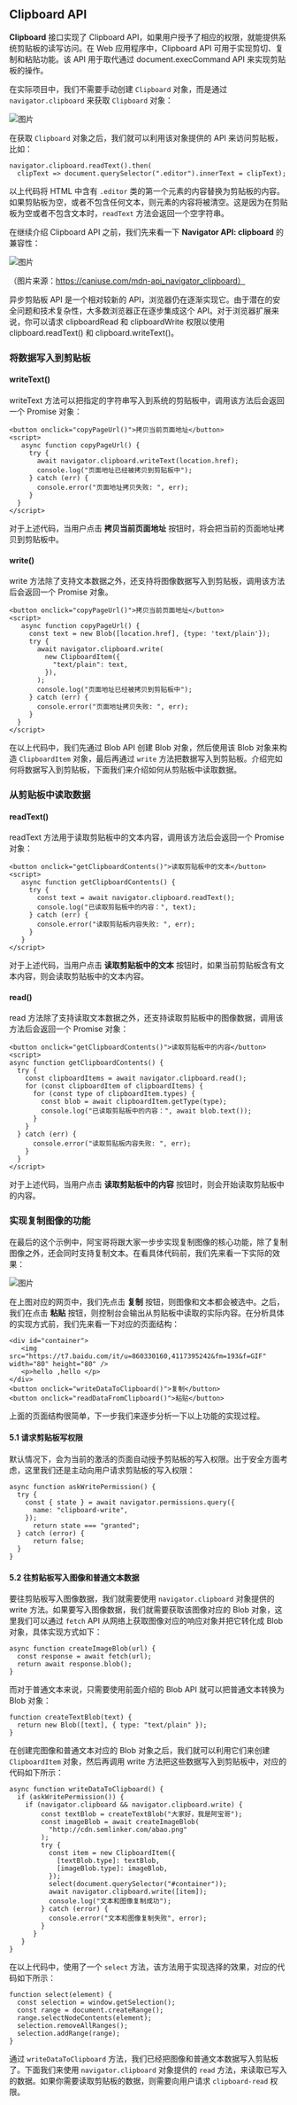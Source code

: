 ## Clipboard API

**Clipboard** 接口实现了 Clipboard API，如果用户授予了相应的权限，就能提供系统剪贴板的读写访问。在 Web 应用程序中，Clipboard API 可用于实现剪切、复制和粘贴功能。该 API 用于取代通过 document.execCommand API 来实现剪贴板的操作。

在实际项目中，我们不需要手动创建 `Clipboard` 对象，而是通过 `navigator.clipboard` 来获取  `Clipboard` 对象：

![图片](./image/WX20201224-163214.png)

在获取 `Clipboard` 对象之后，我们就可以利用该对象提供的 API 来访问剪贴板，比如：

```
navigator.clipboard.readText().then(
  clipText => document.querySelector(".editor").innerText = clipText);
```

以上代码将 HTML 中含有 `.editor` 类的第一个元素的内容替换为剪贴板的内容。如果剪贴板为空，或者不包含任何文本，则元素的内容将被清空。这是因为在剪贴板为空或者不包含文本时，`readText` 方法会返回一个空字符串。

在继续介绍 Clipboard API 之前，我们先来看一下 **Navigator API: clipboard** 的兼容性：

![图片](./image/162820.png)

（图片来源：https://caniuse.com/mdn-api_navigator_clipboard）

异步剪贴板 API 是一个相对较新的 API，浏览器仍在逐渐实现它。由于潜在的安全问题和技术复杂性，大多数浏览器正在逐步集成这个 API。对于浏览器扩展来说，你可以请求 clipboardRead 和 clipboardWrite 权限以使用 clipboard.readText() 和 clipboard.writeText()。

### 将数据写入到剪贴板

#### writeText()

writeText 方法可以把指定的字符串写入到系统的剪贴板中，调用该方法后会返回一个 Promise 对象：

```
<button onclick="copyPageUrl()">拷贝当前页面地址</button>
<script>
   async function copyPageUrl() {
     try {
       await navigator.clipboard.writeText(location.href);
       console.log("页面地址已经被拷贝到剪贴板中");
     } catch (err) {
       console.error("页面地址拷贝失败: ", err);
     }
  }
</script>
```

对于上述代码，当用户点击 **拷贝当前页面地址** 按钮时，将会把当前的页面地址拷贝到剪贴板中。

#### write()

write 方法除了支持文本数据之外，还支持将图像数据写入到剪贴板，调用该方法后会返回一个 Promise 对象。

```
<button onclick="copyPageUrl()">拷贝当前页面地址</button>
<script>
   async function copyPageUrl() {
     const text = new Blob([location.href], {type: 'text/plain'});
     try {
       await navigator.clipboard.write(
         new ClipboardItem({
           "text/plain": text,
         }),
       );
       console.log("页面地址已经被拷贝到剪贴板中");
     } catch (err) {
       console.error("页面地址拷贝失败: ", err);
     }
  }
</script>
```

在以上代码中，我们先通过 Blob API 创建 Blob 对象，然后使用该 Blob 对象来构造 `ClipboardItem` 对象，最后再通过 `write` 方法把数据写入到剪贴板。介绍完如何将数据写入到剪贴板，下面我们来介绍如何从剪贴板中读取数据。

### 从剪贴板中读取数据

#### readText()

readText 方法用于读取剪贴板中的文本内容，调用该方法后会返回一个 Promise 对象：

```
<button onclick="getClipboardContents()">读取剪贴板中的文本</button>
<script>
   async function getClipboardContents() {
     try {
       const text = await navigator.clipboard.readText();
       console.log("已读取剪贴板中的内容：", text);
     } catch (err) {
       console.error("读取剪贴板内容失败: ", err);
     }
   }
</script>
```

对于上述代码，当用户点击 **读取剪贴板中的文本** 按钮时，如果当前剪贴板含有文本内容，则会读取剪贴板中的文本内容。

#### read()

read 方法除了支持读取文本数据之外，还支持读取剪贴板中的图像数据，调用该方法后会返回一个 Promise 对象：

```
<button onclick="getClipboardContents()">读取剪贴板中的内容</button>
<script>
async function getClipboardContents() {
  try {
    const clipboardItems = await navigator.clipboard.read();
    for (const clipboardItem of clipboardItems) {
      for (const type of clipboardItem.types) {
        const blob = await clipboardItem.getType(type);
        console.log("已读取剪贴板中的内容：", await blob.text());
      }
    }
  } catch (err) {
      console.error("读取剪贴板内容失败: ", err);
    }
  }
</script>
```

对于上述代码，当用户点击 **读取剪贴板中的内容** 按钮时，则会开始读取剪贴板中的内容。



### 实现复制图像的功能

在最后的这个示例中，阿宝哥将跟大家一步步实现复制图像的核心功能，除了复制图像之外，还会同时支持复制文本。在看具体代码前，我们先来看一下实际的效果：

![图片](https://mmbiz.qpic.cn/mmbiz_jpg/jQmwTIFl1V1DiaP5h1tSV8qM70nl6jayjRxtm1d341mbS9tDjg7oJmibaOS7iccicP1Ja8t4PCXclSsuNqO2qYO3yQ/640?wx_fmt=jpeg&tp=webp&wxfrom=5&wx_lazy=1&wx_co=1)

在上图对应的网页中，我们先点击 **复制** 按钮，则图像和文本都会被选中。之后，我们在点击 **粘贴** 按钮，则控制台会输出从剪贴板中读取的实际内容。在分析具体的实现方式前，我们先来看一下对应的页面结构：

```
<div id="container">
   <img src="https://t7.baidu.com/it/u=860330160,4117395242&fm=193&f=GIF" width="80" height="80" />
   <p>hello ,hello </p>
</div>
<button onclick="writeDataToClipboard()">复制</button>
<button onclick="readDataFromClipboard()">粘贴</button>
```

上面的页面结构很简单，下一步我们来逐步分析一下以上功能的实现过程。

#### 5.1 请求剪贴板写权限

默认情况下，会为当前的激活的页面自动授予剪贴板的写入权限。出于安全方面考虑，这里我们还是主动向用户请求剪贴板的写入权限：

```
async function askWritePermission() {
  try {
    const { state } = await navigator.permissions.query({
      name: "clipboard-write",
    });
      return state === "granted";
  } catch (error) {
      return false;
  }
}
```

#### 5.2 往剪贴板写入图像和普通文本数据

要往剪贴板写入图像数据，我们就需要使用 `navigator.clipboard` 对象提供的 write 方法。如果要写入图像数据，我们就需要获取该图像对应的 Blob 对象，这里我们可以通过 `fetch` API 从网络上获取图像对应的响应对象并把它转化成 Blob 对象，具体实现方式如下：

```
async function createImageBlob(url) {
  const response = await fetch(url);
  return await response.blob();
}
```

而对于普通文本来说，只需要使用前面介绍的 Blob API 就可以把普通文本转换为 Blob 对象：

```
function createTextBlob(text) {
  return new Blob([text], { type: "text/plain" });
}
```

在创建完图像和普通文本对应的 Blob 对象之后，我们就可以利用它们来创建 `ClipboardItem` 对象，然后再调用 write 方法把这些数据写入到剪贴板中，对应的代码如下所示：

```
async function writeDataToClipboard() {
  if (askWritePermission()) {
    if (navigator.clipboard && navigator.clipboard.write) {
        const textBlob = createTextBlob("大家好，我是阿宝哥");
        const imageBlob = await createImageBlob(
          "http://cdn.semlinker.com/abao.png"
        );
        try {
          const item = new ClipboardItem({
            [textBlob.type]: textBlob,
            [imageBlob.type]: imageBlob,
          });
          select(document.querySelector("#container"));
          await navigator.clipboard.write([item]);
          console.log("文本和图像复制成功");
        } catch (error) {
          console.error("文本和图像复制失败", error);
        }
      }
   }
}
```

在以上代码中，使用了一个 `select` 方法，该方法用于实现选择的效果，对应的代码如下所示：

```
function select(element) {
  const selection = window.getSelection();
  const range = document.createRange();
  range.selectNodeContents(element);
  selection.removeAllRanges();
  selection.addRange(range);
}
```

通过 `writeDataToClipboard` 方法，我们已经把图像和普通文本数据写入剪贴板了。下面我们来使用 `navigator.clipboard` 对象提供的 `read` 方法，来读取已写入的数据。如果你需要读取剪贴板的数据，则需要向用户请求 `clipboard-read` 权限。